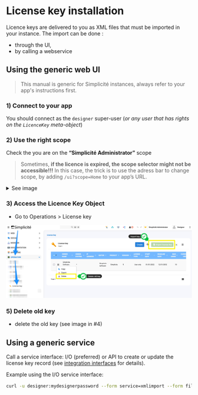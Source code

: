 License key installation
========================

Licence keys are delivered to you as XML files that must be imported in your instance. The import can be done :
- through the UI, 
- by calling a webservice

Using the generic web UI
------------------------

> This manual is generic for Simplicité instances, always refer to your app's instructions first.

### 1) Connect to your app

You should connect as the `designer` super-user (*or any user that has rights on the `LicenceKey` meta-object*)

### 2) Use the right scope 

Check the you are on the **“Simplicité Administrator”** scope
> Sometimes, **if the licence is expired, the scope selector might not be accessible!!!** In this case, the trick is to use the adress bar to change scope, by adding `/ui?scope=Home` to your app’s URL.

<details>
<summary>See image</summary>

![Scope](scope.png)

</details>


### 3) Access the **Licence Key** Object

- Go to Operations > License key

![key](key.jpg)

### 5) Delete old key

- delete the old key (see image in #4)


Using a generic service
-----------------------

Call a service interface: I/O (preferred) or API to create or update the license key record (see [integration interfaces](/lesson/docs/integration/webservices/io-commandline) for details).

Example using the I/O service interface:

```bash
curl -u designer:mydesignerpassword --form service=xmlimport --form file=@/my/path/to/license.xml http(s)//myhost[:myport][/mycontextroot]/io
```